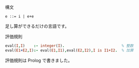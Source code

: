 構文

```
e ::= i | e+e
```

足し算ができるだけの言語です。 

評価規則

```prolog
eval(I,I)    :- integer(I).                          % 整数
eval(E1+E2,I):- eval(E1,I1),eval(E2,I2),I is I1+I2.  % 加算
```

評価規則は Prolog で書きました。

